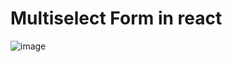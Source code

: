 # Multiselect Form in react

![image](https://github.com/heyvipul/react-practice/assets/131906819/d8950bb6-e957-4bac-bd3e-538830040b62)



